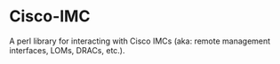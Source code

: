 # Cisco-IMC
A perl library for interacting with Cisco IMCs (aka: remote management interfaces, LOMs, DRACs, etc.).

